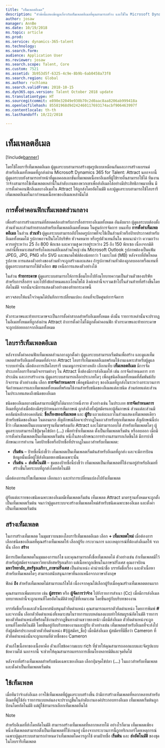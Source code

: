 ```yaml
---
title: "เท็มเพลตอีเมล"
description: "หัวข้อนี้แสดงข้อมูลเกี่ยวกับเท็มเพลตอีเมลที่คุณสามารถสร้าง และใช้ใน Microsoft Dynamics 365 for Talent - Attract"
author: josaw
manager: AnnBe
ms.date: 10/19/2018
ms.topic: article
ms.prod: 
ms.service: dynamics-365-talent
ms.technology: 
ms.search.form: 
audience: Application User
ms.reviewer: josaw
ms.search.scope: Talent, Core
ms.custom: 7521
ms.assetid: 3b953d5f-6325-4c9e-8b9b-6ab0458a73f8
ms.search.region: Global
ms.author: rschloma
ms.search.validFrom: 2018-10-15
ms.dyn365.ops.version: Talent October 2018 update
ms.translationtype: HT
ms.sourcegitcommit: e890e32049e930b70c2d0aac8aa8206ab999418a
ms.openlocfilehash: 85581968d9d242460117693174acbf906463997f
ms.contentlocale: th-th
ms.lasthandoff: 10/22/2018

---
```


# <a name="email-templates"></a>เท็มเพลตอีเมล
[!include[banner](../includes/banner.md)]

โดยใช้ไลบรารีเท็มเพลตอีเมล ผู้ดูแลระบบสามารถสร้างชุดรูปแบบเหมือนกันและการสร้างแบรนด์สำหรับอีเมลทั้งหมดที่ถูกส่งผ่าน Microsoft Dynamics 365 for Talent: Attract นอกจากนี้ ผู้ดูแลระบบยังสามารถทำหน้าที่ดูแลคอลเลกชันเท็มเพลตเนื้อหาอีเมลที่ผู้ใช้รายอื่นสามารถใช้ได้ ทีมงานว่าจ้างสามารถใช้เท็มเพลตเหล่านี้ในลำดับงานของพวกเขาเพื่อส่งอีเมลได้อย่างมีประสิทธิภาพมากขึ้น มีการตั้งค่าคอนฟิกอีเมลบางอีเมลใน Attract ให้ถูกส่งโดยอัตโนมัติ และผู้ดูแลระบบสามารถใช้ไลบรารีเท็มเพลตอีเมลในกากำหนดเนื้อหาของอีเมลเหล่านั้นได้

## <a name="global-template-configurations"></a>การตั้งค่าคอนฟิกเท็มเพลตส่วนกลาง

เพื่อสร้างการสร้างแบรนด์ที่สอดคล้องสำหรับการสื่อสารทางอีเมลทั้งหมด อันดับแรก ผู้ดูแลระบบต้องตั้งส่วนหัวและส่วนท้ายสากลสำหรับเท็มเพลตอีเมลทั้งหมด ในศูนย์การจัดการ บนแท็บ **การตั้งค่าเท็มเพลตอีเมล** ในส่วน **ส่วนหัว** ผู้ดูแลระบบสามารถอัปโหลดรูปภาพที่จะใช้เป็นส่วนหัวหรือป้ายประกาศสำหรับอีเมลทั้งหมดได้ รูปภาพอาจเป็นโลโก้บริษัท หัวจดหมาย หรือรูปตัวแทนอื่นใด ขอแนะนำว่า ความกว้างควรอยู่ระหว่าง 25 ถึง 800 พิกเซล และความสูงควรอยู่ระหว่าง 25 ถึง 150 พิกเซล เนื่องจากมิติเหล่านี้ที่เหมาะสมสำหรับไคลเอนต์อีเมลส่วนใหญ่ เช่น Microsoft Outlook รูปภาพต้องเป็นแฟ้ม JPEG, JPG, PNG หรือ SVG และขนาดไฟล์ต้องน้อยกว่า 1 เมกะไบต์ (MB) หลังจากที่อัพโหลดรูปภาพ การแสดงตัวอย่างของส่วนหัวจะถูกสร้างและแสดง ถ้ารูปภาพส่วนหัวต้องถูกลบออกหรือแทนที่ ผู้ดูแลระบบสามารถใช้ตัวเลือก **ลบ** เหนือการแสดงตัวอย่างได้

ในส่วน **ท้ายกระดาษ** ผู้ดูแลระบบสามารถให้การเชื่อมโยงไปยังนโยบายความเป็นส่วนตัวของบริษัทสำหรับการสื่อสาร และไปยังข้อกำหนดและเงื่อนไขได้ ลิงค์เหล่านี้จะรวมเข้าไปในส่วนท้ายที่สร้างขึ้นโดยอัตโนมัติ จากนั้นจะมีการแสดงตัวอย่างของท้ายกระดาษนี้

ตรวจสอบให้แน่ใจว่าคุณได้บันทึกการเปลี่ยนแปลง ก่อนที่จะปิดศูนย์การจัดการ

> [!NOTE] 
> หัวกระดาษและท้ายกระดาษจะเป็นการตั้งค่าสากลสำหรับอีเมลทั้งหมด ดังนั้น รายการเหล่านั้นจะปรากฏในอีเมลทั้งหมดที่ถูกส่งผ่าน Attract ถ้าการตั้งค่าไม่ได้ถูกตั้งค่าคอนฟิก หัวกระดาษและท้ายกระดาษจะถูกปล่อยออกจากอีเมลทั้งหมด

## <a name="email-template-library"></a>ไลบรารีเท็มเพลตอีเมล 

หลังจากตั้งค่าคอนฟิกเท็มเพลตส่วนกลางถูกตั้งค่า ผู้ดูแลระบบสามารถเริ่มต้นเพื่อสร้าง และดูแลเท็มเพลตสำหรับอีเมลทั้งหมดที่ส่งจาก Attract ไลบรารีเท็มเพลตอีเมลพร้อมใช้งานเฉพาะสำหรับผู้ดูแลระบบเท่านั้น เมื่อต้องการเปิดไลบรารี บนเมนูการนำทางหลัก เลือกแท็บ **เท็มเพลตอีเมล** มีการจัดประเภทไลบรารีตามกิจกรรมต่างๆ ใน Attract ซึ่งต้องมีการส่งอีเมลให้ เช่น การจัดกำหนดการ การประเมิน และการสร้างงาน ผู้ดูแลระบบสามารถเลือกประเภทใดๆ เพื่อดูชนิดอีเมลทั้งหมดที่สัมพันธ์กับกิจกรรม ตัวอย่างเช่น เลือก **การจัดกำหนดการ** เพื่อดูชนิดต่างๆ ของอีเมลที่ถูกส่งในระหว่างกระบวนการจัดกำหนดการและเท็มเพลตทั้งหมดที่พร้อมใช้งานสำหรับชนิดของอีเมลแต่ละชนิด ส่วนย่อยแต่ละส่วนในประเภทแสดงถึงชนิดของอีเมล

ชนิดของอีเมลบางชนิดสามารถมีผู้รับได้มากกว่าหนึ่งราย ตัวอย่างเช่น ในประเภท **การจัดกำหนดการ** อีเมลที่ถูกส่งเมื่อต้องมีสรุปกำหนดการสัมภาษณ์ ถูกส่งถึงทั้งผู้สมัครและผู้สัมภาษณ์ ส่วนแต่ละส่วนมีคอลัมน์หลักสองคอลัมน์: **ชื่อเรื่องของเท็มเพลต** และ **ผู้รับ** แถวแต่ละแถวในส่วนแสดงเท็มเพลตเดียวสำหรับชนิดของอีเมล ในตอนแรก สัญลักษณ์ล็อคจะปรากฏในแถวสำหรับทุกเท็มเพลต สัญลักษณ์นี้บ่งชี้ว่า เท็มเพลตเป็นแบบมาตรฐานที่มาพร้อมกับ Attract และไม่สามารถลบได้ สำหรับเท็มเพลตใดๆ ผู้ดูแลระบบสามารถใช้ปุ่มจุดไข่ปลา (**...**) เพื่อทำซ้ำเท็มเพลต ตั้งเป็นเท็มเพลตเริ่มต้น หรือลบออก เมื่อมีการตั้งค่าเท็มเพลตเป็นเท็มเพลตเริ่มต้น หนึ่งในสองลักษณะการทำงานสามารถเกิดขึ้นได้ มีการบ่งชี้ลักษณะการทำงาน โดยป้ายชื่อหรือป้ายชื่อที่ปรากฏในแถวสำหรับเท็มเพลต:

- **เริ่มต้น** – ป้ายชื่อนี้บ่งชี้ว่า เท็มเพลตเป็นเท็มเพลตเริ่มต้นสำหรับอีเมลที่ถูกส่ง และจะมีการป้อนข้อมูลนั้นเมื่อผู้ใช้ส่งอีเมลของชนิดเฉพาะนั้น
- **เริ่มต้น** + **ส่งอัตโนมัติ** – ชุดของป้ายชื่อนี้บ่งชี้ว่า เท็มเพลตเป็นเท็มเพลตที่ใช้งานอยู่สำหรับอีเมลที่สร้างขึ้นโดยระบบที่ถูกส่งโดยอัตโนมัติ

เมื่อต้องการแก้ไขเท็มเพลต เลือกแถว และทำการเปลี่ยนแปลงไปยังเท็มเพลต

> [!NOTE]
> ผู้รับแต่ละรายของชนิดเฉพาะของอีเมลมีเท็มเพลตเริ่มต้น เท็มเพลต Attract มาตรฐานทั้งหมดจะถูกตั้งเป็นเท็มเพลตเริ่มต้น จนกว่าผู้ดูแลระบบจะสร้างเท็มเพลตใหม่สำหรับชนิดเฉพาะของอีเมล และตั้งค่าเป็นเท็มเพลตเริ่มต้น

## <a name="create-a-template"></a>สร้างเท็มเพลต

ในการสร้างเท็มเพลต ในมุมขวาบนของไลบรารีเท็มเพลตอีเมล เลือก **+ เท็มเพลตใหม่** เมื่อต้องการเลือกชนิดของอีเมลที่คุณสร้างเท็มเพลตให้ เลือกผู้รับ กระบวนการ และเหตุการณ์ที่ต้องส่งอีเมลให้ จากนั้น เลือก **สร้าง**

มีการเปิดเท็มเพลตในมุมมองการแก้ไข และคุณสามารถตั้งชื่อเท็มเพลตได้ ตัวอย่างเช่น ถ้าเท็มเพลตมีไว้สำหรับผู้สมัครจากมหาวิทยาลัยสหรัฐอเมริกา แต่เนื้อหาถูกเขียนในภาษาฝรั่งเศส คุณอาจป้อน **มหาวิทยาลัย\_สหรัฐอเมริกา\_ภาษาฝรั่งเศส** เป็นตำแหน่ง คำนำหน้าชื่อ บรรทัดชื่อเรื่อง และตัวเนื้อหาสำหรับเท็มเพลตใดๆ สามารถสนับสนุนภาษาที่นอกเหนือจากภาษาอังกฤษ

ฟิลด์ **ถึง** สำหรับเท็มเพลตไม่สามารถแก้ไขได้ เนื่องจากคุณได้เลือกผู้รับเมื่อคุณสร้างเท็มเพลตตอนแรก

คุณสามารถเพิ่มบทบาท เช่น **ผู้สรรหา** หรือ **ผู้จัดการว่าจ้าง** ไปยังรายการสำเนา (Cc) เมื่อมีการส่งอีเมล บทบาทเหล่านี้จะถูกแทนที่โดยอัตโนมัติด้วยผู้ใช้ที่เหมาะสม โดยขึ้นอยู่กับบริบทของงาน

บรรทัดชื่อเรื่องและตัวเนื้อหาสนับสนุนตัวยึดตำแหน่ง คุณสามารถแทรกตัวยึดตำแหน่ง โดยการพิมพ์ **\#** และจากนั้น เลือกตัวยึดตำแหน่งที่เหมาะสมในรายการแบบหล่นลงแบบทำให้สมบูรณ์อัตโนมัติ รายการของตัวยึดตำแหน่งที่พร้อมใช้งานปรากฏขึ้นทางด้านขวาของหน้า เมื่อมีส่งอีเมล ตัวยึดตำแหน่งจะถูกแทนที่โดยอัตโนมัติ โดยขึ้นอยู่กับบริบทของงานและผู้รับ ตัวอย่างเช่น เท็มเพลตสำหรับอีเมลที่จะส่งไปยังผู้สมัครประกอบด้วยตัวยึดตำแหน่ง \#{ผู้สมัคร\_ชื่อ} เมื่อมีส่งอีเมล ผู้สมัครที่มีชื่อว่า Cameron ที่ตัวยึดตำแหน่งนั้นจะถูกแทนที่ด้วยชื่อของ Cameron

ตัวแก้ไขเนื้อหาของเนื้อหาคือ ตัวแก้ไขข้อความแบบ rich ที่ช่วยให้คุณสามารถออกแบบและจัดรูปแบบข้อความได้ นอกจากนี้ จะช่วยให้คุณสามารถแทรกการเชื่อมโยงหลายมิติและจุดยึดได้

หลังจากที่สร้างเท็มเพลตสำหรับชนิดเฉพาะของอีเมล เลือกปุ่มจุดไข่ปลา (**...**) ในแถวสำหรับเท็มเพลต และตั้งค่าเป็นเท็มเพลตเริ่มต้น

## <a name="consume-templates"></a>ใช้เท็มเพลต

เมื่อทีมว่าจ้างส่งอีเมล อาจใช้เท็มเพลตที่ผู้ดูแลระบบสร้างขึ้น ถ้ามีการสร้างเท็มเพลตที่หลากหลายสำหรับอีเมลที่ผู้ใช้ส่ง รายการแบบหล่นลงจะปรากฏขึ้นในลำดับงานองค์ประกอบทางอีเมล เท็มเพลตเริ่มต้นถูกป้อนโดยอัตโนมัติ แต่ผู้ใช้สามารถเลือกเท็มเพลตอื่นได้

> [!NOTE] 
> สำหรับอีเมลที่ส่งโดยอัตโนมัติ สามารถสร้างเท็มเพลตที่หลากหลายได้ อย่างไรก็ตาม เท็มเพลตเพียงหนึ่งเท็มเพลตสามารถตั้งเป็นเท็มเพลตที่ใช้งานอยู่ เนื่องจากกระบวนการนี้ถูกทริกเกอร์โดยเหตุการณ์ เฉพาะผู้ดูแลระบบสามารถกำหนดว่าเท็มเพลตใดควรถูกใช้ ตามป้ายชื่อ **เริ่มต้น** และ **ส่งอัตโนมัติ** ของชุดในไลบรารีเท็มเพลต

